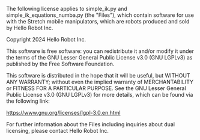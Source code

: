The following license applies to simple_ik.py and simple_ik_equations_numba.py (the "Files"), which contain software for use with the Stretch mobile manipulators, which are robots produced and sold by Hello Robot Inc.

Copyright 2024 Hello Robot Inc.
 
This software is free software: you can redistribute it and/or modify it under the terms of the GNU Lesser General Public License v3.0 (GNU LGPLv3) as published by the Free Software Foundation.

This software is distributed in the hope that it will be useful, but WITHOUT ANY WARRANTY; without even the implied warranty of MERCHANTABILITY or FITNESS FOR A PARTICULAR PURPOSE.  See the GNU Lesser General Public License v3.0 (GNU LGPLv3) for more details, which can be found via the following link: 

https://www.gnu.org/licenses/lgpl-3.0.en.html

For further information about the Files including inquiries about dual licensing, please contact Hello Robot Inc.
